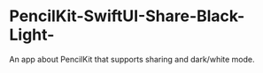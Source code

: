 # PencilKit-SwiftUI-Share-Black-Light-
An app about PencilKit that supports sharing and dark/white mode.
